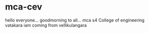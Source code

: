 # mca-cev
hello everyone...
goodmorning to all...
mca s4
College of engineering
vatakara
iam coming from vellikulangara

